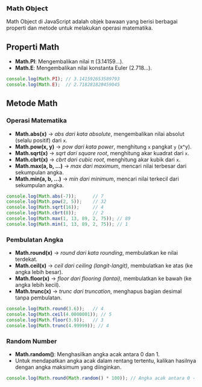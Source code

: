 ### 𝗠𝗮𝘁𝗵 𝗢𝗯𝗷𝗲𝗰𝘁

Math Object di JavaScript adalah objek bawaan yang berisi berbagai properti dan metode untuk melakukan operasi matematika.

## Properti Math

- **Math.PI**: Mengembalikan nilai π (3.14159...).
- **Math.E**: Mengembalikan nilai konstanta Euler (2.718...).

```javascript
console.log(Math.PI); // 3.141592653589793
console.log(Math.E);  // 2.718281828459045
```

## Metode Math

### Operasi Matematika
-   **Math.abs(x)** → _abs dari kata absolute_, mengembalikan nilai absolut (selalu positif) dari `x`.
-   **Math.pow(x, y)** → _pow dari kata power_, menghitung `x` pangkat `y` (x^y).
-   **Math.sqrt(x)** → _sqrt dari square root_, menghitung akar kuadrat dari `x`.
-   **Math.cbrt(x)** → _cbrt dari cubic root_, menghitung akar kubik dari `x`.
-   **Math.max(a, b, ...)** → _max dari maximum_, mencari nilai terbesar dari sekumpulan angka.
-   **Math.min(a, b, ...)** → _min dari minimum_, mencari nilai terkecil dari sekumpulan angka.

```javascript
console.log(Math.abs(-7));      // 7
console.log(Math.pow(2, 5));    // 32
console.log(Math.sqrt(16));     // 4
console.log(Math.cbrt(8));      // 2
console.log(Math.max(1, 13, 89, 2, 75)); // 89
console.log(Math.min(1, 13, 89, 2, 75)); // 1
```

### Pembulatan Angka
-   **Math.round(x)** → _round dari kata rounding_, membulatkan ke nilai terdekat.
-   **Math.ceil(x)** → _ceil dari ceiling (langit-langit)_, membulatkan ke atas (ke angka lebih besar).
-   **Math.floor(x)** → _floor dari flooring (lantai)_, membulatkan ke bawah (ke angka lebih kecil).
-   **Math.trunc(x)** → _trunc dari truncation_, menghapus bagian desimal tanpa pembulatan.

```javascript
console.log(Math.round(3.6));   // 4
console.log(Math.ceil(4.0000001)); // 5
console.log(Math.floor(3.9));   // 3
console.log(Math.trunc(4.99999)); // 4
```

### Random Number
- **Math.random()**: Menghasilkan angka acak antara 0 dan 1.
- Untuk mendapatkan angka acak dalam rentang tertentu, kalikan hasilnya dengan angka maksimum yang diinginkan.

```javascript
console.log(Math.round(Math.random() * 100)); // Angka acak antara 0 - 100
```

